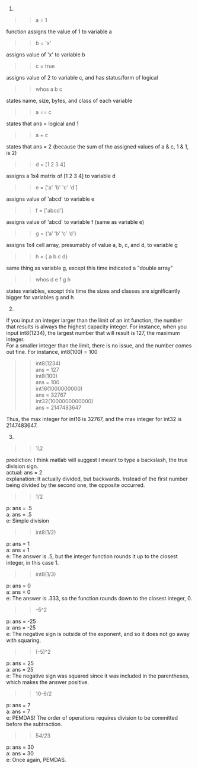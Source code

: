 1.
>> a = 1   

function assigns the value of 1 to variable a  

>> b = 'x'    

assigns value of 'x' to variable b  

>> c = true  

assigns value of 2 to variable c, and has status/form of logical  

>> whos a b c  

states name, size, bytes, and class of each variable  

>> a == c  

states that ans = logical and 1  

>> a + c  

states that ans = 2 (because the sum of the assigned values of a & c, 1 & 1, is 2)  

>> d = [1 2 3 4]  

assigns a 1x4 matrix of [1 2 3 4] to variable d  

>> e = ['a' 'b' 'c' 'd']  

assigns value of 'abcd' to variable e  

>> f = ['abcd']  

assigns value of 'abcd' to variable f (same as variable e)  

>> g = {‘a’ ‘b’ ‘c’ ‘d’}  

assigns 1x4 cell array, presumably of value a, b, c, and d, to variable g  

>> h = { a b c d}  

same thing as variable g, except this time indicated a "double array"  

>> whos d e f g h  

states variables, except this time the sizes and classes are significantly bigger for variables g and h  


2.  
If you input an integer larger than the limit of an int function, the number that results is always the highest capacity integer. For instance, when you input int8(1234), the largest number that will result is 127, the maximum integer.  
For a smaller integer than the limit, there is no issue, and the number comes out fine.  For instance, int8(100) = 100  

>>int8(1234)  
ans = 127  
>>int8(100)  
ans = 100  
>>int16(1000000000)  
ans = 32767  
>>int32(1000000000000)  
ans = 2147483647  

Thus, the max integer for int16 is 32767, and the max integer for int32 is 2147483647.  

3.  
>> 1\2  

prediction: I think matlab will suggest I meant to type a backslash, the true division sign.  
actual: ans = 2  
explanation: It actually divided, but backwards. Instead of the first number being divided by the second one, the opposite occurred.  

>>1/2  

p: ans = .5   
a: ans = .5  
e: Simple division  

>>int8(1/2)  

p: ans = 1    
a: ans = 1  
e: The answer is .5, but the integer function rounds it up to the closest integer, in this case 1.  

>>int8(1/3)  

p: ans = 0  
a: ans = 0  
e: The answer is .333, so the function rounds down to the closest integer, 0.  

>>-5^2  

p: ans = -25  
a: ans = -25  
e: The negative sign is outside of the exponent, and so it does not go away with squaring.  

>>(-5)^2  

p: ans = 25  
a: ans = 25  
e: The negative sign was squared since it was included in the parentheses, which makes the answer positive. 

>>10-6/2  

p: ans = 7  
a: ans = 7  
e: PEMDAS! The order of operations requires division to be committed before the subtraction.  

>>5*4/2*3  

p: ans = 30  
a: ans = 30  
e: Once again, PEMDAS.  


